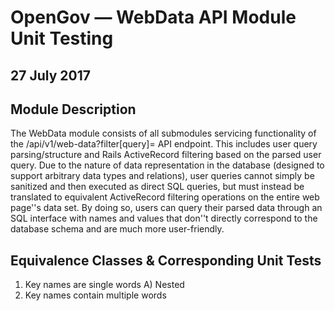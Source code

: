 # OpenGov — WebData API Module Unit Testing
## 27 July 2017

## Module Description
The WebData module consists of all submodules servicing functionality of the /api/v1/web-data?filter[query]=<query> API endpoint. This includes user query parsing/structure and Rails ActiveRecord filtering based on the parsed user query. Due to the nature of data representation in the database (designed to support arbitrary data types and relations), user queries cannot simply be sanitized and then executed as direct SQL queries, but must instead be translated to equivalent ActiveRecord filtering operations on the entire web page''s data set. By doing so, users can query their parsed data through an SQL interface with names and values that don''t directly correspond to the database schema and are much more user-friendly.

## Equivalence Classes & Corresponding Unit Tests
1. Key names are single words
    A) Nested
2. Key names contain multiple words
